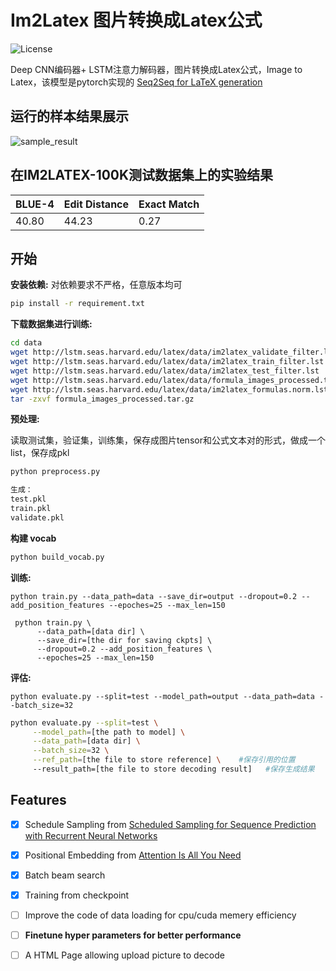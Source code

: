 # Im2Latex 图片转换成Latex公式

![License](https://img.shields.io/apm/l/vim-mode.svg)

Deep CNN编码器+ LSTM注意力解码器，图片转换成Latex公式，Image to Latex，该模型是pytorch实现的  [Seq2Seq for LaTeX generation](https://guillaumegenthial.github.io/image-to-latex.html)


## 运行的样本结果展示



![sample_result](imgs/sample_result.png)





## 在IM2LATEX-100K测试数据集上的实验结果 

| BLUE-4 | Edit Distance | Exact Match |
| ------ | ------------- | ----------- |
| 40.80  | 44.23         | 0.27        |



## 开始



**安装依赖:**
对依赖要求不严格，任意版本均可
```bash
pip install -r requirement.txt
```

**下载数据集进行训练:**

```bash
cd data
wget http://lstm.seas.harvard.edu/latex/data/im2latex_validate_filter.lst
wget http://lstm.seas.harvard.edu/latex/data/im2latex_train_filter.lst
wget http://lstm.seas.harvard.edu/latex/data/im2latex_test_filter.lst
wget http://lstm.seas.harvard.edu/latex/data/formula_images_processed.tar.gz
wget http://lstm.seas.harvard.edu/latex/data/im2latex_formulas.norm.lst
tar -zxvf formula_images_processed.tar.gz
```

**预处理:**

读取测试集，验证集，训练集，保存成图片tensor和公式文本对的形式，做成一个list，保存成pkl

```bash
python preprocess.py

生成：
test.pkl
train.pkl
validate.pkl
```


**构建 vocab**
```bash
python build_vocab.py
```

**训练:**

```
python train.py --data_path=data --save_dir=output --dropout=0.2 --add_position_features --epoches=25 --max_len=150
```
     python train.py \
          --data_path=[data dir] \
          --save_dir=[the dir for saving ckpts] \
          --dropout=0.2 --add_position_features \
          --epoches=25 --max_len=150
**评估:**

```buildoutcfg
python evaluate.py --split=test --model_path=output --data_path=data --batch_size=32
```

```bash
python evaluate.py --split=test \
     --model_path=[the path to model] \
     --data_path=[data dir] \
     --batch_size=32 \
     --ref_path=[the file to store reference] \    #保存引用的位置
     --result_path=[the file to store decoding result]   #保存生成结果
```



## Features

- [x] Schedule Sampling from [Scheduled Sampling for Sequence Prediction with Recurrent Neural Networks](https://arxiv.org/pdf/1506.03099.pdf)
- [x] Positional Embedding from [Attention Is All You Need](https://arxiv.org/abs/1706.03762)
- [x] Batch beam search
- [x] Training from checkpoint 
- [ ] Improve the code of data loading for cpu/cuda memery efficiency 
- [ ] **Finetune hyper parameters for better performance**
- [ ] A HTML Page allowing upload picture to decode

































